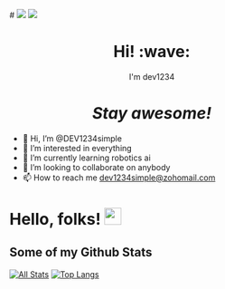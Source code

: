 #<span> <img src="https://user-images.githubusercontent.com/64855541/133657615-ccb22336-f4db-408e-bc30-af7ff09608e7.png" ></span><span>
<img src="https://banners.beyondco.de/DEVELOPER.jpeg?theme=dark&packageManager=composer+require&packageName=https%3A%2F%2Fgithub.com%2FDEV1234simple%2F&pattern=bamboo&style=style_2&description=DEV1234simple&md=1&shideWatermark=1&fontSize=100px&images=arrow-narrow-right">
</span>
<h1 align='center'> Hi! :wave:</h1>
<p align='center'>
I'm dev1234
</p>


<h1 align='center'><i>Stay awesome!</i></h1>


- 👋 Hi, I’m @DEV1234simple
- 👀 I’m interested in everything
- 🌱 I’m currently learning robotics ai
- 💞️ I’m looking to collaborate on anybody
- 📫 How to reach me dev1234simple@zohomail.com

<!---
DEV1234simple/DEV1234simple is a ✨ special ✨ repository because its `README.md` (this file) appears on your GitHub profile.
You can click the Preview link to take a look at your changes.
--->
# Hello, folks! <img src="https://raw.githubusercontent.com/MartinHeinz/MartinHeinz/master/wave.gif" width="30px">

## Some of my Github Stats
[![All Stats](https://github-readme-stats-axpwmfcg3.vercel.app/api?username=DEV1234simple&show_icons=true&include_all_commits=true&count_private=true&hide=contribs)](https://github.com/DEV1234simple/github-readme-stats)
[![Top Langs](https://github-readme-stats-axpwmfcg3.vercel.app/api/top-langs/?username=DEV1234simple&layout=compact)](https://github.com/DEV1234simple/github-readme-stats)





<!--![Pedes's github stats](https://github-readme-stats.vercel.app/api?username=pedes) -->

